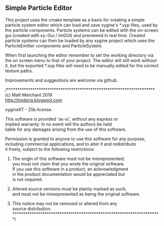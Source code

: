 Simple Particle Editor
----------------------

This project uses the cmake template as a basis for creating a simple particle system
editor which can load and save xygine's *.xyp files, used by the particle components.
Particle systems can be edited with the on-screen gui (created with xy::Gui / ImGUI)
and previewed in real time. Created particle systems can then be loaded by any xygine
project which uses the ParticleEmitter components and ParticleSystem.


When first launching the editor remember to set the working directory via the on screen
menu to that of your project. The editor will still work without it, but the exported
*.xyp files will need to be manually edited for the correct texture paths.


Improvements and suggestions are welcome via github.

/*********************************************************************  
(c) Matt Marchant 2019  
http://trederia.blogspot.com  

xygineXT - Zlib license.  

This software is provided 'as-is', without any express or  
implied warranty. In no event will the authors be held  
liable for any damages arising from the use of this software.  

Permission is granted to anyone to use this software for any purpose,  
including commercial applications, and to alter it and redistribute  
it freely, subject to the following restrictions:  

1. The origin of this software must not be misrepresented;  
you must not claim that you wrote the original software.  
If you use this software in a product, an acknowledgment  
in the product documentation would be appreciated but  
is not required.  

2. Altered source versions must be plainly marked as such,  
and must not be misrepresented as being the original software.  

3. This notice may not be removed or altered from any  
source distribution.  
*********************************************************************/